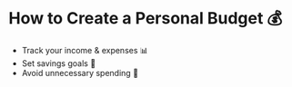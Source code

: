 # How to Create a Personal Budget 💰  
- Track your income & expenses 📊  
- Set savings goals 🎯  
- Avoid unnecessary spending 🚫  
